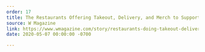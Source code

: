 ```yaml
---
order: 17
title: The Restaurants Offering Takeout, Delivery, and Merch to Support Now
source: W Magazine
link: https://www.wmagazine.com/story/restaurants-doing-takeout-delivery-merch-small-businesses-coronavirus-support-now
date: 2020-05-07 00:00:00 -0700

---
```


